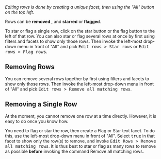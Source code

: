 _Editing rows is done by creating a unique facet, then using the "All" button on the top left._

Rows can be **removed** , and **starred** or **flagged**.

To star or flag a single row, click on the star button or the flag button to the left of that row. You can also star or flag several rows at once by first using filters and facets to show only those rows. Then invoke the left-most drop-down menu in front of "All" and pick <tt>Edit rows &gt; Star rows</tt> or <tt>Edit rows &gt; Flag rows</tt>.

## Removing Rows

You can remove several rows together by first using filters and facets to show only those rows. Then invoke the left-most drop-down menu in front of "All" and pick <tt>Edit rows &gt; Remove all matching rows</tt>.

## Removing a Single Row

At the moment, you cannot remove one row at a time directly. However, it is easy to do once you know how.

You need to flag or star the row, then create a Flag or Star text facet. To do this, use the left-most drop-down menu in front of "All". Select <tt>true</tt> in that facet to show only the row(s) to remove, and invoke <tt>Edit Rows &gt; Remove all matching rows</tt>. It is thus best to star or flag as many rows to remove as possible **before** invoking the command Remove all matching rows.

